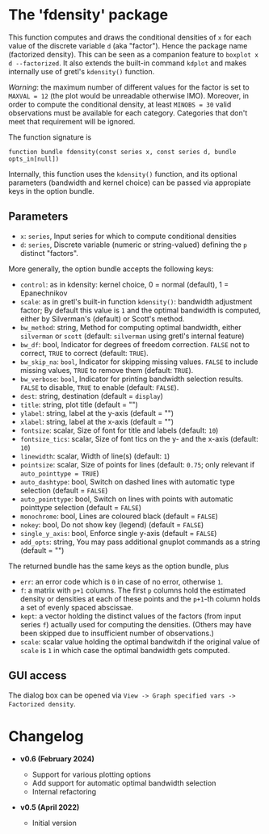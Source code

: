 # The 'fdensity' package

This function computes and draws the conditional densities of `x` for each value of the discrete variable `d` (aka "factor"). Hence the package name (factorized density). This can be seen as a companion feature to `boxplot x d --factorized`. It also extends the built-in command `kdplot` and makes internally use of gretl's `kdensity()` function.

_Warning_: the maximum number of different values for the factor is set to `MAXVAL = 12` (the plot would be unreadable otherwise IMO). Moreover, in order to compute the conditional density, at least `MINOBS = 30` valid observations must be available for each category. Categories that don't meet that requirement will be ignored.


The function signature is

```
function bundle fdensity(const series x, const series d, bundle opts_in[null])
```

Internally, this function uses the `kdensity()` function, and its
optional parameters (bandwidth and kernel choice) can be passed via
appropiate keys in the option bundle.

## Parameters

- `x`:  `series`, Input series for which to compute conditional densities
- `d`:  `series`, Discrete variable (numeric or string-valued) defining the `p` distinct "factors".

More generally, the option bundle accepts the following keys:

- `control`: as in kdensity: kernel choice, 0 = normal (default), 1 = Epanechnikov
- `scale`: as in gretl's built-in function `kdensity()`: bandwidth adjustment factor; By default this value is `1` and the optimal bandwidth is computed, either by Silverman's (default) or Scott's method.
- `bw_method`: string, Method for computing optimal bandwidth, either `silverman` or `scott` (default: `silverman` using gretl's internal feature)
- `bw_df`: bool, Indicator for degrees of freedom correction. `FALSE` not to correct, `TRUE` to correct (default: `TRUE`).
- `bw_skip_na`: `bool`, Indicator for skipping missing values. `FALSE` to include missing values, `TRUE` to remove them (default: `TRUE`).
- `bw_verbose`: `bool`, Indicator for printing bandwidth selection results. `FALSE` to disable, `TRUE` to enable (default: `FALSE`).
- `dest`: string, destination (default = `display`)
- `title`: string, plot title (default = "")
- `ylabel`: string, label at the y-axis (default = "")
- `xlabel`: string, label at the x-axis (default = "")
- `fontsize`: scalar, Size of font for title and labels (default: `10`)
- `fontsize_tics`: scalar, Size of font tics on the y- and the x-axis (default: `10`)
- `linewidth`: scalar, Width of line(s) (default: `1`)
- `pointsize`: scalar, Size of points for lines (default: `0.75`; only relevant if `auto_pointtype = TRUE`)
- `auto_dashtype`: bool, Switch on dashed lines with automatic type selection (default = `FALSE`)
- `auto_pointtype`: bool, Switch on lines with points with automatic pointtype selection (default = `FALSE`)
- `monochrome`: bool, Lines are coloured black (default = `FALSE`)
- `nokey`: bool, Do not show key (legend) (default = `FALSE`)
- `single_y_axis`: bool, Enforce single y-axis (default = `FALSE`)
- `add_opts`: string, You may pass additional gnuplot commands as a string (default = "")

The returned bundle has the same keys as the option bundle, plus

- `err`: an error code which is `0` in case of no error, otherwise `1`.
- `f`: a matrix with `p+1` columns. The first `p` columns hold the estimated density or densities at each of these points and the `p+1`-th column holds a set of evenly spaced abscissae.
- `kept`: a vector holding the distinct values of the factors (from input series `f`) actually used for computing the densities. (Others may have been skipped due to insufficient number of observations.)
- `scale`: scalar value holding the optimal bandwitdh if the original value of `scale` is `1` in which case the optimal bandwidth gets computed.


## GUI access

The dialog box can be opened via `View -> Graph specified vars -> Factorized density`.


# Changelog

* **v0.6 (February 2024)**
    * Support for various plotting options
    * Add support for automatic optimal bandwidth selection
    * Internal refactoring

* **v0.5 (April 2022)**
    * Initial version
